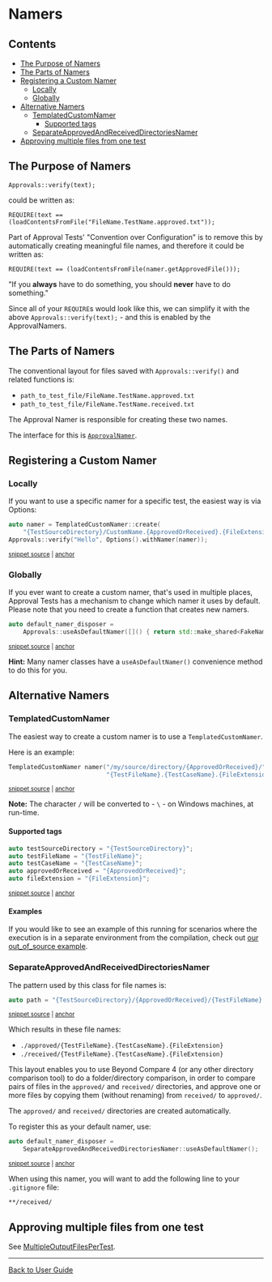 <a id="top"></a>

# Namers

<!-- toc -->
## Contents

  * [The Purpose of Namers](#the-purpose-of-namers)
  * [The Parts of Namers](#the-parts-of-namers)
  * [Registering a Custom Namer](#registering-a-custom-namer)
    * [Locally](#locally)
    * [Globally](#globally)
  * [Alternative Namers](#alternative-namers)
    * [TemplatedCustomNamer](#templatedcustomnamer)
      * [Supported tags](#supported-tags)
    * [SeparateApprovedAndReceivedDirectoriesNamer](#separateapprovedandreceiveddirectoriesnamer)
  * [Approving multiple files from one test](#approving-multiple-files-from-one-test)<!-- endToc -->

## The Purpose of Namers

`Approvals::verify(text);`

could be written as:

`REQUIRE(text == (loadContentsFromFile("FileName.TestName.approved.txt"));`

Part of Approval Tests' "Convention over Configuration" is to remove this by automatically creating meaningful file names, and therefore it could be written as:

`REQUIRE(text == (loadContentsFromFile(namer.getApprovedFile()));`

"If you **always** have to do something, you should **never** have to do something."

Since all of your `REQUIRE`s would look like this, we can simplify it with the above `Approvals::verify(text);` - and this is enabled by the ApprovalNamers.

## The Parts of Namers

The conventional layout for files saved with `Approvals::verify()` and related functions is:

* `path_to_test_file/FileName.TestName.approved.txt`
* `path_to_test_file/FileName.TestName.received.txt`

The Approval Namer is responsible for creating these two names.

The interface for this
is [`ApprovalNamer`](https://github.com/approvals/ApprovalTests.cpp/blob/master/ApprovalTests/core/ApprovalNamer.h).

## Registering a Custom Namer

### Locally

If you want to use a specific namer for a specific test, the easiest way is via Options:

<!-- snippet: templated_custom_namer_injection_via_options -->
<a id='snippet-templated_custom_namer_injection_via_options'></a>
```cpp
auto namer = TemplatedCustomNamer::create(
    "{TestSourceDirectory}/CustomName.{ApprovedOrReceived}.{FileExtension}");
Approvals::verify("Hello", Options().withNamer(namer));
```
<sup><a href='/tests/DocTest_Tests/namers/TemplatedCustomNamerTests.cpp#L24-L28' title='Snippet source file'>snippet source</a> | <a href='#snippet-templated_custom_namer_injection_via_options' title='Start of snippet'>anchor</a></sup>
<!-- endSnippet -->

### Globally

If you ever want to create a custom namer, that's used in multiple places, Approval Tests has a mechanism to change
which namer it uses by default. Please note that you need to create a function that creates new namers.

<!-- snippet: register_default_namer -->
<a id='snippet-register_default_namer'></a>
```cpp
auto default_namer_disposer =
    Approvals::useAsDefaultNamer([]() { return std::make_shared<FakeNamer>(); });
```
<sup><a href='/tests/DocTest_Tests/namers/NamerTests.cpp#L28-L31' title='Snippet source file'>snippet source</a> | <a href='#snippet-register_default_namer' title='Start of snippet'>anchor</a></sup>
<!-- endSnippet -->

**Hint:** Many namer classes have a `useAsDefaultNamer()` convenience method to do this for you.

## Alternative Namers

### TemplatedCustomNamer

The easiest way to create a custom namer is to use a `TemplatedCustomNamer`.

Here is an example:

<!-- snippet: templated_custom_namer_example -->
<a id='snippet-templated_custom_namer_example'></a>
```cpp
TemplatedCustomNamer namer("/my/source/directory/{ApprovedOrReceived}/"
                           "{TestFileName}.{TestCaseName}.{FileExtension}");
```
<sup><a href='/tests/DocTest_Tests/namers/TemplatedCustomNamerTests.cpp#L9-L12' title='Snippet source file'>snippet source</a> | <a href='#snippet-templated_custom_namer_example' title='Start of snippet'>anchor</a></sup>
<!-- endSnippet -->

**Note:** The character `/` will be converted to - `\` - on Windows machines, at run-time. 

#### Supported tags

<!-- snippet: custom_namer_tags -->
<a id='snippet-custom_namer_tags'></a>
```cpp
auto testSourceDirectory = "{TestSourceDirectory}";
auto testFileName = "{TestFileName}";
auto testCaseName = "{TestCaseName}";
auto approvedOrReceived = "{ApprovedOrReceived}";
auto fileExtension = "{FileExtension}";
```
<sup><a href='/ApprovalTests/namers/TemplatedCustomNamer.cpp#L34-L40' title='Snippet source file'>snippet source</a> | <a href='#snippet-custom_namer_tags' title='Start of snippet'>anchor</a></sup>
<!-- endSnippet -->

#### Examples

If you would like to see an example of this running for scenarios where the execution is in a separate environment from the compilation, check out [our out_of_source example](https://github.com/approvals/ApprovalTests.cpp/blob/master/examples/out_of_source/out_of_source_main.cpp).

### SeparateApprovedAndReceivedDirectoriesNamer

The pattern used by this class for file names is:

<!-- snippet: separate_approved_and_received_directory_names -->
<a id='snippet-separate_approved_and_received_directory_names'></a>
```cpp
auto path = "{TestSourceDirectory}/{ApprovedOrReceived}/{TestFileName}.{TestCaseName}.{FileExtension}";
```
<sup><a href='/ApprovalTests/namers/SeparateApprovedAndReceivedDirectoriesNamer.cpp#L7-L9' title='Snippet source file'>snippet source</a> | <a href='#snippet-separate_approved_and_received_directory_names' title='Start of snippet'>anchor</a></sup>
<!-- endSnippet -->

Which results in these file names:

- `./approved/{TestFileName}.{TestCaseName}.{FileExtension}`
- `./received/{TestFileName}.{TestCaseName}.{FileExtension}`

This layout enables you to use Beyond Compare 4 (or any other directory comparison tool) to do a folder/directory comparison, in order to compare pairs of files in the `approved/` and `received/` directories, and approve one or more files by copying them (without renaming) from `received/` to `approved/`.

The `approved/` and `received/` directories are created automatically.

To register this as your default namer, use:

<!-- snippet: register_separate_directories_namer -->
<a id='snippet-register_separate_directories_namer'></a>
```cpp
auto default_namer_disposer =
    SeparateApprovedAndReceivedDirectoriesNamer::useAsDefaultNamer();
```
<sup><a href='/tests/DocTest_Tests/namers/NamerTests.cpp#L48-L51' title='Snippet source file'>snippet source</a> | <a href='#snippet-register_separate_directories_namer' title='Start of snippet'>anchor</a></sup>
<!-- endSnippet -->

When using this namer, you will want to add the following line to your `.gitignore` file:

```
**/received/
```

## Approving multiple files from one test 

See [MultipleOutputFilesPerTest](/doc/MultipleOutputFilesPerTest.md#top).

---

[Back to User Guide](/doc/README.md#top)
